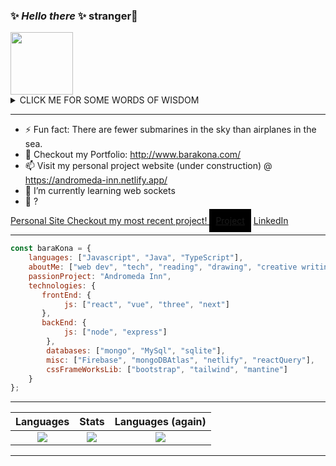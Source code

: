 ### ✨ _Hello there_ ✨ stranger👋
  <img style="height: 100px; width: 100px;" src="https://res.cloudinary.com/andromeda-inn/image/upload/v1637788763/Icons/circle_2_shjutw.svg"/>

<details><summary>CLICK ME FOR SOME WORDS OF WISDOM</summary>
<p>

```javascript
console.log("Some words of wisdom ;)")
```

</p>
</details>

<hr/>

- ⚡ Fun fact: There are fewer submarines in the sky than airplanes in the sea.
- 🔭 Checkout my Portfolio: http://www.barakona.com/
- 📫 Visit my personal project website (under construction) @ https://andromeda-inn.netlify.app/ 
- 🌱 I’m currently learning web sockets
- 🤔 ?

<div>
    <a href="http://www.barakona.com/"> Personal Site </a>
    <a href="https://writality.com/"> Checkout my most recent project! </a>
    <a style="padding:10px; background-color: black;" href="https://andromeda-inn.netlify.app/" target="_blank" rel="noreferrer">Project</a>
    <a href="https://www.linkedin.com/in/bara-kona/" target="_blank" rel="noreferrer">LinkedIn</a>
</div>
<hr/>

```javascript
const baraKona = {
    languages: ["Javascript", "Java", "TypeScript"],
    aboutMe: ["web dev", "tech", "reading", "drawing", "creative writing"],
    passionProject: "Andromeda Inn",
    technologies: {
       frontEnd: {
            js: ["react", "vue", "three", "next"]
       },
       backEnd: {
            js: ["node", "express"]
        },
        databases: ["mongo", "MySql", "sqlite"],
        misc: ["Firebase", "mongoDBAtlas", "netlify", "reactQuery"],
        cssFrameWorksLib: ["bootstrap", "tailwind", "mantine"]
    }
};
```

<hr/>

<!--Github Stats-->
| Languages             |  Stats |  Languages (again)  |
:-------------------------:|:-------------------------: | :-------------------------: |
|<img align="center" style="max-width: 300px" src="https://github-readme-stats.vercel.app/api/top-langs/?username=BaraKona&exclude_repo=Wordpress&theme=dracula"/> |<img align="center" style="max-width: 300px" src="https://github-readme-stats.vercel.app/api?username=BaraKona&theme=dracula"/> | <img align="center" style="max-width: 300px" src="https://github-readme-stats.vercel.app/api/top-langs/?username=BaraKona&exclude_repo=Wordpress&theme=dracula"/>


<hr style="color: red;"/>

<!--
**BaraKona/BaraKona** is a ✨ _special_ ✨ repository because its `README.md` (this file) appears on your GitHub profile.
Here are some ideas to get you started:
- 🔭 I’m currently working on ...
- 🌱 I’m currently learning ...
- 👯 I’m looking to collaborate on ...
- 🤔 I’m looking for help with ...
- 💬 Ask me about ...
- 📫 How to reach me: ...
- 😄 Pronouns: ...
- ⚡ Fun fact: ...
-->
